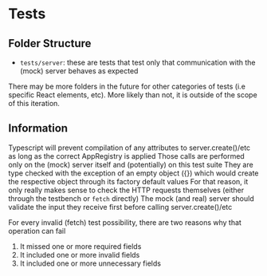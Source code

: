 # Tests

## Folder Structure

- `tests/server`: these are tests that test only that communication with the (mock) server behaves as expected

There may be more folders in the future for other categories of tests (i.e specific React elements, etc). More likely than not, it is outside of the scope of this iteration.

## Information

Typescript will prevent compilation of any attributes to server.create()/etc as long as the correct AppRegistry is applied
Those calls are performed only on the (mock) server itself and (potentially) on this test suite
They are type checked with the exception of an empty object ({}) which would create the respective object through its factory default values
For that reason, it only really makes sense to check the HTTP requests themselves (either through the testbench or `fetch` directly)
The mock (and real) server should validate the input they receive first before calling server.create()/etc

For every invalid (fetch) test possibility, there are two reasons why that operation can fail

1. It missed one or more required fields
2. It included one or more invalid fields
3. It included one or more unnecessary fields
